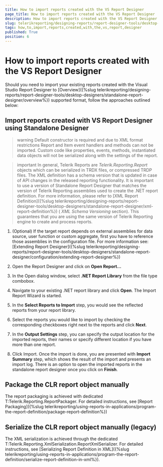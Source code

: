 ```yaml
---
title: How to import reports created with the VS Report Designer
page_title: How to import reports created with the VS Report Designer | for Telerik Reporting Documentation
description: How to import reports created with the VS Report Designer
slug: telerikreporting/designing-reports/report-designer-tools/desktop-designers/standalone-report-designer/how-to-import-reports-created-with-the-vs-report-designer
tags: how,to,import,reports,created,with,the,vs,report,designer
published: True
position: 6
---
```


# How to import reports created with the VS Report Designer



Should you need to import your existing reports created with the Visual Studio Report Designer to [Overview]({%slug telerikreporting/designing-reports/report-designer-tools/desktop-designers/standalone-report-designer/overview%}) supported format, follow the approaches outlined below:
      

## Import reports created with VS Report Designer using Standalone Designer

>warning Default constructor is required and due to XML format restrictions Report and Item event handlers and methods can not be imported.            Custom code like properties, events, methods, instantiated data objects will not be serialized along with the settings of the report.          


>important In general, Telerik Reports are  *Telerik.Reporting.Report*  objects which can be serialized in TRDX files, or compressed TRDP files.            The XML definition has a schema version that is updated in case of API changes in the released reporting functionality.            It is important to use a version of Standalone Report Designer that matches the version of Telerik Reporting assemblies used to create the .NET report definition.            For more information, please refer to [XML Report Definition]({%slug telerikreporting/designing-reports/report-designer-tools/desktop-designers/standalone-report-designer/xml-report-definition%}) ( *XML Schema Versioning*  section).            This guarantees that you are using the same version of Telerik Reporting engine to create and process reports.          


1. (Optional) If the target report depends on external assemblies for data source, user function or custom aggregate, first you have to
              reference those assemblies in the configuration file. For more information see: [Extending Report Designer]({%slug telerikreporting/designing-reports/report-designer-tools/desktop-designers/standalone-report-designer/configuration/extending-report-designer%})

1. Open the Report Designer and click on __Open Report...__

1. In the Open dialog window, select __.NET Report Library__ from the file type combobox.
            

1. Navigate to your existing .NET report library and click __Open__. The Import Report Wizard is started.
            

1. In the __Select Reports to Import__ step, you would see the reflected reports from your report library.
            

1. Select the reports you would like to import by checking the corresponding checkboxes right next to the reports and click __Next__.
            

1. In the __Output Settings__ step, you can specify the output location for the imported reports, their names or specify different location if you have more than one report.
            

1. Click Import. Once the import is done, you are presented with __Import Summary__ step,
              which shows the result of the import and presents an import log. There is an option to open the imported reports
              in the standalone report designer once you click on __Finish__.
            

## Package the CLR report object manually

The report packaging is achieved with dedicated T:Telerik.Reporting.ReportPackager.
          For detailed instructions, see [Report Packaging]({%slug telerikreporting/using-reports-in-applications/program-the-report-definition/package-report-definition%})

## Serialize the CLR report object manually (legacy)

The XML serialization is achieved through the dedicated T:Telerik.Reporting.XmlSerialization.ReportXmlSerializer.
          For detailed instructions, see [Serializing Report Definition in XML]({%slug telerikreporting/using-reports-in-applications/program-the-report-definition/serialize-report-definition-in-xml%}).
        
